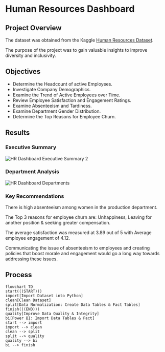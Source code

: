 # Human Resources Dashboard

## Project Overview
The dataset was obtained from the Kaggle [Human Resources Dataset](https://www.kaggle.com/datasets/rhuebner/human-resources-data-set).


The purpose of the project was to gain valuable insights to improve diversity and inclusivity.  

## Objectives
- Determine the Headcount of active Employees.
- Investigate Company Demographics.
- Examine the Trend of Active Employees over Time.
- Review Employee Satisfaction and Engagement Ratings.
- Examine Absenteeism and Tardiness.
- Examine Department Gender Distribution.
- Determine the Top Reasons for Employee Churn.

## Results
### Executive Summary
![HR Dashboard Executive Summary 2](https://github.com/frantzalexander/Dashboard-HR/assets/128331579/7322d384-03c3-4b3b-8f74-9ec07f101377)



### Department Analysis
![HR Dashboard Departments](https://github.com/frantzalexander/Dashboard-HR/assets/128331579/29e2aaf4-eec3-448f-a6a7-1fe3f8679c7c)




### Key Recommendations
There is high absenteeism among women in the production department. 

The Top 3 reasons for employee churn are: Unhappiness, Leaving for another position & seeking greater compensation. 

The average satisfaction was measured at 3.89 out of 5 with Average employee engagement of 4.12. 

Communicating the issue of absenteeism to employees and creating policies that boost morale and engagement would go a long way towards addressing these issues. 




## Process

```mermaid
flowchart TD
start(((START)))
import[Import Dataset into Python]
clean[Clean Dataset]
split[Data Normalization: Create Data Tables & Fact Tables]
finish(((END)))
quality[Improve Data Quality & Integrity]
bi[Power BI: Import Data Tables & Fact]
start --> import
import --> clean
clean --> split
split --> quality
quality --> bi
bi --> finish
